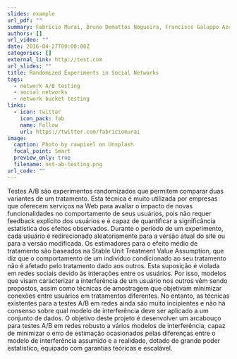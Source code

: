 ```yaml
---
slides: example
url_pdf: ""
summary: Fabricio Murai, Bruno Demattos Nogueira, Francisco Galuppo Azevedo
authors: []
url_video: ""
date: 2016-04-27T00:00:00Z
categories: []
external_link: http://test.com
url_slides: ""
title: Randomized Experiments in Social Networks
tags:
  - network A/B testing
  - social networks
  - network bucket testing
links:
  - icon: twitter
    icon_pack: fab
    name: Follow
    url: https://twitter.com/fabriciomurai
image:
  caption: Photo by rawpixel on Unsplash
  focal_point: Smart
  preview_only: true
  filename: net-ab-testing.png
url_code: ""
---
```


Testes A/B são experimentos randomizados que permitem comparar duas variantes de um tratamento. Esta técnica é muito utilizada por empresas que oferecem serviços na Web para avaliar o impacto de novas funcionalidades no comportamento de seus usuários, pois não requer feedback explícito dos usuários e é capaz de quantificar a significância estatística dos efeitos observados. Durante o período de um experimento, cada usuário é redirecionado aleatoriamente para a versão atual do site ou para a versão modificada. Os estimadores para o efeito médio de tratamento são baseados na Stable Unit Treatment Value Assumption, que diz que o comportamento de um indivíduo condicionado ao seu tratamento não é afetado pelo tratamento dado aos outros. Esta suposição é violada em redes sociais devido às interações entre os usuários. Por isso,  modelos que visam caracterizar a interferência de um usuário nos outros vêm sendo propostos, assim como técnicas de amostragem que objetivam minimizar conexões entre usuários em tratamentos diferentes. No entanto, as técnicas existentes para a testes A/B em redes ainda são muito incipientes e não há consenso sobre qual modelo de interferência deve ser aplicado a um conjunto de dados. O objetivo deste projeto é desenvolver um arcabouço para testes A/B em redes robusto a vários modelos de interferência, capaz de minimizar o erro de estimação ocasionados pelas diferenças entre o modelo de interferência assumido e a realidade, dotado de grande poder estatístico, equipado com garantias teóricas e escalável.
